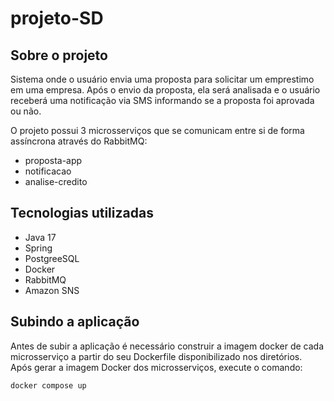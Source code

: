 # projeto-SD

## Sobre o projeto
Sistema onde o usuário envia uma proposta para solicitar um emprestimo em uma empresa. Após o envio da proposta, ela será analisada e o usuário receberá uma notificação via SMS informando se a proposta foi aprovada ou não.

O projeto possui 3 microsserviços que se comunicam entre si de forma assíncrona através do RabbitMQ:
- proposta-app
- notificacao
- analise-credito

## Tecnologias utilizadas
- Java 17
- Spring 
- PostgreeSQL
- Docker
- RabbitMQ
- Amazon SNS

## Subindo a aplicação
Antes de subir a aplicação é necessário construir a imagem docker de cada microsserviço a partir do seu Dockerfile disponibilizado nos diretórios.
Após gerar a imagem Docker dos microsserviços, execute o comando: 
```sh
docker compose up
```

